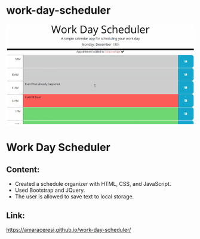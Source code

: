 # work-day-scheduler

![screen shot](./assets/demo.png)

# Work Day Scheduler #

## Content: ##

- Created a schedule organizer with HTML, CSS, and JavaScript.
- Used Bootstrap and JQuery.
- The user is allowed to save text to local storage.

## Link: ##

https://amaraceresi.github.io/work-day-scheduler/

